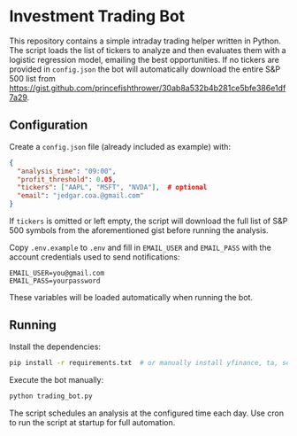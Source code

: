 # Investment Trading Bot

This repository contains a simple intraday trading helper written in Python.
The script loads the list of tickers to analyze and then evaluates them with a
logistic regression model, emailing the best opportunities. If no tickers are
provided in `config.json` the bot will automatically download the entire S&P 500
list from
<https://gist.github.com/princefishthrower/30ab8a532b4b281ce5bfe386e1df7a29>.

## Configuration

Create a `config.json` file (already included as example) with:

```json
{
  "analysis_time": "09:00",
  "profit_threshold": 0.05,
  "tickers": ["AAPL", "MSFT", "NVDA"],  # optional
  "email": "jedgar.coa.@gmail.com"
}
```

If `tickers` is omitted or left empty, the script will download the full list
of S&P 500 symbols from the aforementioned gist before running the analysis.


Copy `.env.example` to `.env` and fill in `EMAIL_USER` and `EMAIL_PASS` with the
account credentials used to send notifications:

```
EMAIL_USER=you@gmail.com
EMAIL_PASS=yourpassword
```

These variables will be loaded automatically when running the bot.



## Running

Install the dependencies:

```bash
pip install -r requirements.txt  # or manually install yfinance, ta, scikit-learn
```

Execute the bot manually:

```bash
python trading_bot.py
```

The script schedules an analysis at the configured time each day. Use cron to
run the script at startup for full automation.
